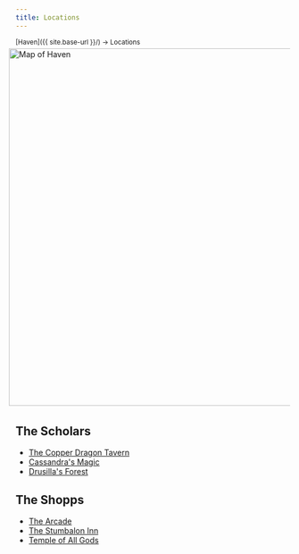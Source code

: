 ```yaml
---
title: Locations
---
```


<span style="font-size:smaller;">
  [Haven]({{ site.base-url }}/) -> Locations
</span>

<img src="https://i.imgur.com/Ws9aUIZ.png?1" alt="Map of Haven" style="float:right;height:640px;padding:4px 12px;" />

<div style="float:left;" markdown="1">

## The Scholars

* [The Copper Dragon Tavern](scholars/the_copper_dragon_tavern)
* [Cassandra's Magic](scholars/cassandras_magic)
* [Drusilla's Forest](scholars/drusillas_forest)

## The Shopps

* [The Arcade](shopps/the_arcade)
* [The Stumbalon Inn](shopps/the_stumbalon_inn)
* [Temple of All Gods](shopps/temple_of_all_gods)

</div>
